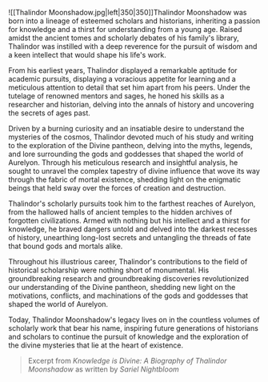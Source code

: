 ![[Thalindor Moonshadow.jpg|left|350|350]]Thalindor Moonshadow was born into a lineage of esteemed scholars and historians, inheriting a passion for knowledge and a thirst for understanding from a young age. Raised amidst the ancient tomes and scholarly debates of his family's library, Thalindor was instilled with a deep reverence for the pursuit of wisdom and a keen intellect that would shape his life's work.

From his earliest years, Thalindor displayed a remarkable aptitude for academic pursuits, displaying a voracious appetite for learning and a meticulous attention to detail that set him apart from his peers. Under the tutelage of renowned mentors and sages, he honed his skills as a researcher and historian, delving into the annals of history and uncovering the secrets of ages past.

Driven by a burning curiosity and an insatiable desire to understand the mysteries of the cosmos, Thalindor devoted much of his study and writing to the exploration of the Divine pantheon, delving into the myths, legends, and lore surrounding the gods and goddesses that shaped the world of Aurelyon. Through his meticulous research and insightful analysis, he sought to unravel the complex tapestry of divine influence that wove its way through the fabric of mortal existence, shedding light on the enigmatic beings that held sway over the forces of creation and destruction.

Thalindor's scholarly pursuits took him to the farthest reaches of Aurelyon, from the hallowed halls of ancient temples to the hidden archives of forgotten civilizations. Armed with nothing but his intellect and a thirst for knowledge, he braved dangers untold and delved into the darkest recesses of history, unearthing long-lost secrets and untangling the threads of fate that bound gods and mortals alike.

Throughout his illustrious career, Thalindor's contributions to the field of historical scholarship were nothing short of monumental. His groundbreaking research and groundbreaking discoveries revolutionized our understanding of the Divine pantheon, shedding new light on the motivations, conflicts, and machinations of the gods and goddesses that shaped the world of Aurelyon.

Today, Thalindor Moonshadow's legacy lives on in the countless volumes of scholarly work that bear his name, inspiring future generations of historians and scholars to continue the pursuit of knowledge and the exploration of the divine mysteries that lie at the heart of existence.

> Excerpt from _Knowledge is Divine: A Biography of Thalindor Moonshadow_ as written by _Sariel Nightbloom_